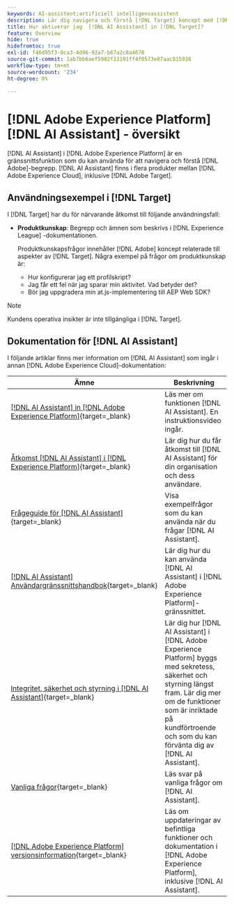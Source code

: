 ```yaml
---
keywords: AI-assistent;artificiell intelligensassistent
description: Lär dig navigera och förstå [!DNL Target] koncept med [!DNL AI Assistant].
title: Hur aktiverar jag  [!DNL AI Assistant] in [!DNL Target]?
feature: Overview
hide: true
hidefromtoc: true
exl-id: f46d95f3-0ca3-4d96-92a7-b67a2c8a4678
source-git-commit: 1ab7bb6aef5982f13191ff4f0573e87aac815938
workflow-type: tm+mt
source-wordcount: '234'
ht-degree: 0%

---
```


# [!DNL Adobe Experience Platform] [!DNL AI Assistant] - översikt

[!DNL AI Assistant] i [!DNL Adobe Experience Platform] är en gränssnittsfunktion som du kan använda för att navigera och förstå [!DNL Adobe]-begrepp. [!DNL AI Assistant] finns i flera produkter mellan [!DNL Adobe Experience Cloud], inklusive [!DNL Adobe Target].

## Användningsexempel i [!DNL Target]

I [!DNL Target] har du för närvarande åtkomst till följande användningsfall:

* **Produktkunskap**: Begrepp och ämnen som beskrivs i [!DNL Experience League] -dokumentationen.

  Produktkunskapsfrågor innehåller [!DNL Adobe] koncept relaterade till aspekter av [!DNL Target]. Några exempel på frågor om produktkunskap är:

   * Hur konfigurerar jag ett profilskript?
   * Jag får ett fel när jag sparar min aktivitet. Vad betyder det?
   * Bör jag uppgradera min at.js-implementering till AEP Web SDK?

>[!NOTE]
>
>Kundens operativa insikter är inte tillgängliga i [!DNL Target].

## Dokumentation för [!DNL AI Assistant]

I följande artiklar finns mer information om [!DNL AI Assistant] som ingår i annan [!DNL Adobe Experience Cloud]-dokumentation:

| Ämne | Beskrivning |
| --- | --- |
| [[!DNL AI Assistant] in [!DNL Adobe Experience Platform]](https://experienceleague.adobe.com/sv/docs/experience-platform/ai-assistant/home){target=_blank} | Läs mer om funktionen [!DNL AI Assistant]. En instruktionsvideo ingår. |
| [Åtkomst [!DNL AI Assistant] i [!DNL Experience Platform]](https://experienceleague.adobe.com/sv/docs/experience-platform/ai-assistant/access){target=_blank} | Lär dig hur du får åtkomst till [!DNL AI Assistant] för din organisation och dess användare. |
| [Frågeguide för [!DNL AI Assistant]](https://experienceleague.adobe.com/sv/docs/experience-platform/ai-assistant/questions){target=_blank} | Visa exempelfrågor som du kan använda när du frågar [!DNL AI Assistant]. |
| [[!DNL AI Assistant] Användargränssnittshandbok](https://experienceleague.adobe.com/sv/docs/experience-platform/ai-assistant/ui-guide){target=_blank} | Lär dig hur du kan använda [!DNL AI Assistant] i [!DNL Adobe Experience Platform]-gränssnittet. |
| [Integritet, säkerhet och styrning i [!DNL AI Assistant]](https://experienceleague.adobe.com/sv/docs/experience-platform/ai-assistant/privacy){target=_blank} | Lär dig hur [!DNL AI Assistant] i [!DNL Adobe Experience Platform] byggs med sekretess, säkerhet och styrning längst fram. Lär dig mer om de funktioner som är inriktade på kundförtroende och som du kan förvänta dig av [!DNL AI Assistant]. |
| [Vanliga frågor](https://experienceleague.adobe.com/sv/docs/experience-platform/ai-assistant/faq){target=_blank} | Läs svar på vanliga frågor om [!DNL AI Assistant]. |
| [[!DNL Adobe Experience Platform] versionsinformation](https://experienceleague.adobe.com/sv/docs/experience-platform/release-notes/latest){target=_blank} | Läs om uppdateringar av befintliga funktioner och dokumentation i [!DNL Adobe Experience Platform], inklusive [!DNL AI Assistant]. |